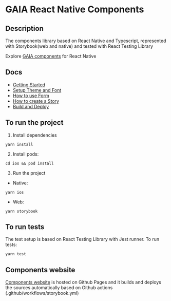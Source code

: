 # GAIA React Native Components

## Description

The components library based on React Native and Typescript, represented with Storybook(web and native) and
tested with React Testing Library

Explore [GAIA components](https://stryberventures.github.io/stryber-react-native-ui-components-v2/) for React Native

## Docs

* [Getting Started](https://github.com/stryberventures/stryber-react-native-ui-components-v2/wiki/1.-Getting-started)
* [Setup Theme and Font](https://github.com/stryberventures/stryber-react-native-ui-components-v2/wiki/2.-Theme)
* [How to use Form](https://github.com/stryberventures/stryber-react-native-ui-components-v2/wiki/3.-Form)
* [How to create a Story](https://github.com/stryberventures/stryber-react-native-ui-components-v2/wiki/4.-Create-a-Story)
* [Build and Deploy](https://github.com/stryberventures/stryber-react-native-ui-components-v2/wiki/5.-Build-and-Deploy)

## To run the project

1) Install dependencies

```shell script
yarn install
```

2) Install pods:

```shell script
cd ios && pod install
```

3) Run the project

* Native:

```shell script
yarn ios
```

* Web:

```shell script
yarn storybook
```

## To run tests

The test setup is based on React Testing Library with Jest runner. To run tests:
```shell script
yarn test 
```

## Components website

[Components website](https://stryberventures.github.io/stryber-react-native-ui-components-v2/)
is hosted on Github Pages and it builds and deploys the sources automatically
based on Github actions (.github/workflows/storybook.yml)
